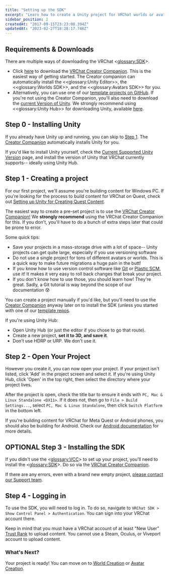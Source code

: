 ```yaml
---
title: "Setting up the SDK"
excerpt: "Learn how to create a Unity project for VRChat worlds or avatars"
sidebar_position: 2
createdAt: "2017-09-15T23:23:08.394Z"
updatedAt: "2023-02-27T18:28:17.748Z"
---
```

## Requirements & Downloads
There are multiple ways of downloading the VRChat <<glossary:SDK>>.
- Click [here](https://vrchat.com/download/vcc) to download the [VRChat Creator Companion](https://vcc.docs.vrchat.com/). This is the easiest way of getting started. The Creator companion can automatically install the <<glossary:Unity Editor>>, the <<glossary:Worlds SDK>>, and the <<glossary:Avatars SDK>> for you.
- Alternatively, you can use one of our [template projects on GitHub](https://vcc.docs.vrchat.com/guides/using-project-template-repos). If you're not using the Creator Companion, you'll also need to download the [current Version of Unity](/sdk/current-unity-version). We strongly recommend using <<glossary:Unity Hub>> for downloading Unity, available [here](/sdk/current-unity-version).


## Step 0 - Installing Unity
If you already have Unity up and running, you can skip to [Step 1](#section-step-1-creating-a-project). The [Creator Companion](https://vcc.docs.vrchat.com/) automatically installs Unity for you.

If you'd like to install Unity yourself, check the [Current Supported Unity Version](/sdk/current-unity-version) page, and install the version of Unity that VRChat currently supports-- ideally using Unity Hub.


## Step 1 - Creating a project
For our first project, we'll assume you're building content for Windows PC. If you're looking for the process to build content for VRChat on Quest, check out [Setting up Unity for Creating Quest Content](/platforms/android/setting-up-unity-for-creating-quest-content).

The easiest way to create a pre-set project is to use the [VRChat Creator Companion!](https://vcc.docs.vrchat.com/guides/getting-started) We **strongly recommend** using the VRChat Creator Companion for this. If you don't, you'll have to do a bunch of extra steps later that could be prone to error.

Some quick tips:

* Save your projects in a mass-storage drive with a lot of space-- Unity projects can get quite large, especially if you use versioning software
* Do not use a single project for tons of different avatars or worlds. This is a quick way to make future migrations a huge pain in the butt!
* If you know how to use version control software like [Git](https://git-scm.com/) or [Plastic SCM](https://www.plasticscm.com/), use it! It makes it very easy to roll back changes that break your project.
* If you don't know how to use those, you should learn how! They're great. Sadly, a Git tutorial is way beyond the scope of our documentation 😰

You can create a project manually if you'd like, but you'll need to use the [Creator Companion](https://vcc.docs.vrchat.com/) anyway later on to install the SDK (unless you started with one of our [template repos](https://vcc.docs.vrchat.com/guides/using-project-template-repos).

If you're using Unity Hub:
* Open Unity Hub (or just the editor if you chose to go that route).
* Create a new project, **set it to 3D, and save it**.
* Don't use HDRP or URP. We don't use it.

## Step 2 - Open Your Project
However you create it, you can now open your project. If your project isn't listed, click 'Add' in the project screen and select it. If you're using Unity Hub, click 'Open' in the top right, then select the directory where your project lives.

After the project is open, check the title bar to ensure it ends with `PC, Mac & Linux Standalone <DX11>`. If it does not, then go to `File > Build Settings...`, select `PC, Mac & Linux Standalone`, then click `Switch Platform` in the bottom left.

If you're building content for VRChat for Meta Quest or Android phones, you should also be building for Android. Check our [Android documentation](/platforms/android/index.md) for more details.

## OPTIONAL Step 3 - Installing the SDK
If you didn't use the <<glossary:VCC>> to set up your project, you'll need to install the <<glossary:SDK>>. Do so via the [VRChat Creator Companion](https://vcc.docs.vrchat.com/guides/getting-started).

If there are any errors, even with a brand new empty project, [please contact our Support team](https://vrch.at/support).

## Step 4 - Logging in
To use the SDK, you will need to log in. To do so, navigate to `VRChat SDK > Show Control Panel > Authentication`. You can sign into your VRChat account there.

Keep in mind that you must have a VRChat account of at least "New User" [Trust Rank](https://docs.vrchat.com/docs/vrchat-safety-and-trust-system) to upload content. You cannot use a Steam, Oculus, or Viveport account to upload content.

### What's Next?
Your project is ready! You can move on to [World Creation](/worlds) or [Avatar Creation](/avatars).